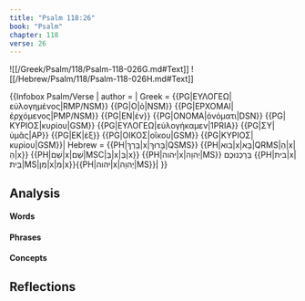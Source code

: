 ```yaml
---
title: "Psalm 118:26"
book: "Psalm"
chapter: 118
verse: 26
---
```

![[/Greek/Psalm/118/Psalm-118-026G.md#Text]]
![[/Hebrew/Psalm/118/Psalm-118-026H.md#Text]]

{{Infobox Psalm/Verse |
  author =  |
  Greek = {{PG|ΕΥΛΟΓΕΩ|εὐλογημένος|RMP/NSM}} {{PG|Ο|ὁ|NSM}} {{PG|ΕΡΧΟΜΑΙ|ἐρχόμενος|PMP/NSM}} {{PG|ΕΝ|ἐν}} {{PG|ΟΝΟΜΑ|ὀνόματι|DSN}} {{PG|ΚΥΡΙΟΣ|κυρίου|GSM}} {{PG|ΕΥΛΟΓΕΩ|εὐλογήκαμεν|1PRIA}} {{PG|ΣΥ|ὑμᾶς|AP}} {{PG|ΕΚ|ἐξ}} {{PG|ΟΙΚΟΣ|οἴκου|GSM}} {{PG|ΚΥΡΙΟΣ|κυρίου|GSM}}|
  Hebrew = {{PH|בָּרַךְ|x|בָּרוּךְ|QSMS}} {{PH|בוא|x|בָּא|QRMS|הַ|x|הַ|x}} {{PH|שֵׁם|x|שֵׁם|MSC|בְּ|x|בְּ|x}} {{PH|יהוה|x|יְהוָה|MS}}
בֵּרַכְנוּכֶם
{{PH|בית|x|בֵּית|MS|מִן|x|מִ|x}}{{PH|יהוה|x|יְהוָה|MS}}׃|
}}

## Analysis

#### Words

#### Phrases

#### Concepts

## Reflections
